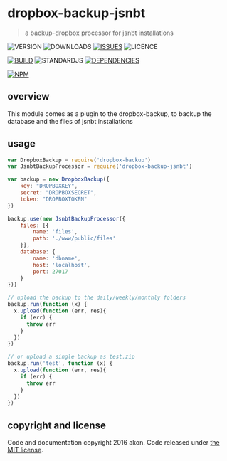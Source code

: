 # dropbox-backup-jsnbt
> a backup-dropbox processor for jsnbt installations

![VERSION](https://img.shields.io/npm/v/dropbox-backup-jsnbt.svg)
![DOWNLOADS](https://img.shields.io/npm/dt/dropbox-backup-jsnbt.svg)
[![ISSUES](https://img.shields.io/github/issues-raw/akonoupakis/dropbox-backup-jsnbt.svg)](https://github.com/akonoupakis/dropbox-backup-jsnbt/issues)
![LICENCE](https://img.shields.io/npm/l/dropbox-backup-jsnbt.svg)

[![BUILD](https://api.travis-ci.org/akonoupakis/dropbox-backup-jsnbt.svg?branch=master)](http://travis-ci.org/akonoupakis/dropbox-backup-jsnbt)
![STANDARDJS](https://img.shields.io/badge/code%20style-standard-brightgreen.svg)
[![DEPENDENCIES](https://david-dm.org/akonoupakis/dropbox-backup-jsnbt.svg)](https://david-dm.org/akonoupakis/dropbox-backup-jsnbt)

[![NPM](https://nodei.co/npm/dropbox-backup-jsnbt.png?downloads=true)](https://nodei.co/npm/dropbox-backup-jsnbt/)

## overview

This module comes as a plugin to the dropbox-backup, to backup the database and the files of jsnbt installations

## usage

```js
var DropboxBackup = require('dropbox-backup')
var JsnbtBackupProcessor = require('dropbox-backup-jsnbt')

var backup = new DropboxBackup({
    key: "DROPBOXKEY",
    secret: "DROPBOXSECRET",
    token: "DROPBOXTOKEN"
})

backup.use(new JsnbtBackupProcessor({
    files: [{
        name: 'files',
        path: './www/public/files'
    }],
    database: {
        name: 'dbname',
        host: 'localhost',
        port: 27017
    }
}))

// upload the backup to the daily/weekly/monthly folders
backup.run(function (x) {
  x.upload(function (err, res){
    if (err) {
      throw err
    }
  })
})

// or upload a single backup as test.zip 
backup.run('test', function (x) {
  x.upload(function (err, res){
    if (err) {
      throw err
    }
  })
})
```

## copyright and license

Code and documentation copyright 2016 akon. Code released under [the MIT license](https://cdn.rawgit.com/akonoupakis/dropbox-backup-jsnbt/master/LICENSE).
